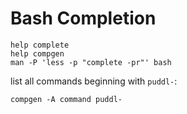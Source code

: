 # Bash Completion
```
help complete
help compgen
man -P 'less -p "complete -pr"' bash
```

list all commands beginning with `puddl-`:
```
compgen -A command puddl-
```
